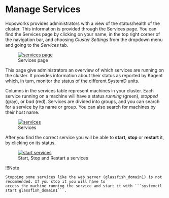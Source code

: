 # Manage Services
Hopsworks provides administrators with a view of the status/health of the cluster. 
This information is provided through the Services page.
You can find the Services page by clicking on your name, in the top right corner of the navigation bar, and choosing 
_Cluster Settings_ from the dropdown menu and going to the _Services_ tab.

<figure>
  <a  href="../../assets/images/admin/services/full.png">
    <img src="../../assets/images/admin/services/full.png" alt="services page" />
  </a>
  <figcaption>Services page</figcaption>
</figure>

This page give administrators an overview of which services are running on the cluster. 
It provides information about their status as reported by Kagent which, in turn, monitor the status of the different 
SystemD units.

Columns in the services table represent machines in your cluster. Each service running on a machine will have a status
_running_ (green), _stopped_ (gray), or _bad_ (red). 
Services are divided into groups, and you can search for a service by its name or group. You can also search for
machines by their host name.

<figure>
  <a  href="../../assets/images/admin/services/services.png">
    <img src="../../assets/images/admin/services/services.png" alt="services" />
  </a>
  <figcaption>Services</figcaption>
</figure>

After you find the correct service you will be able to **start**, **stop** or **restart** it, by clicking on its status.
<figure>
  <a  href="../../assets/images/admin/services/start.png">
    <img src="../../assets/images/admin/services/start.png" alt="start services" />
  </a>
  <figcaption>Start, Stop and Restart a services</figcaption>
</figure>

!!!Note

    Stopping some services like the web server (glassfish_domain1) is not recommended. If you stop it you will have to
    access the machine running the service and start it with ```systemctl start glassfish_domain1```. 